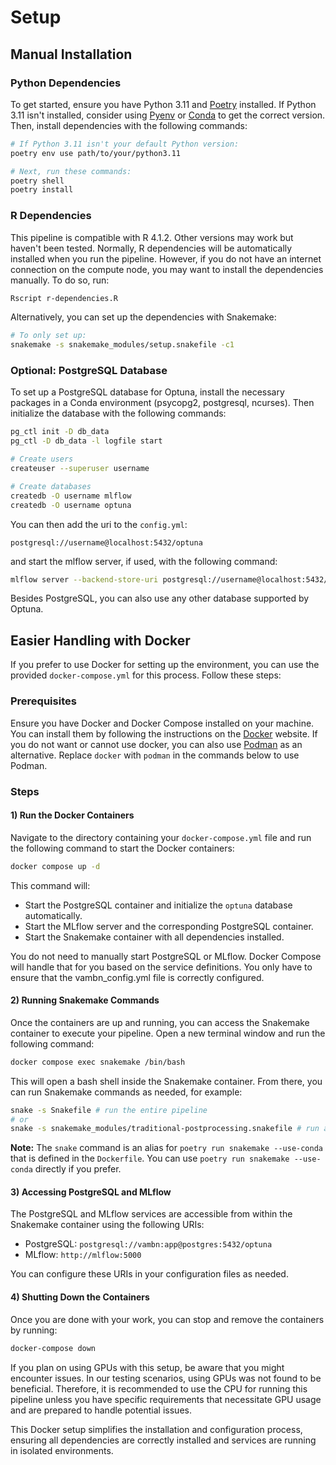 # Setup

## Manual Installation

### Python Dependencies

To get started, ensure you have Python 3.11 and [Poetry](https://python-poetry.org/docs/) installed. If Python 3.11 isn't installed, consider using [Pyenv](https://github.com/pyenv/pyenv) or [Conda](https://github.com/conda-forge/miniforge) to get the correct version. Then, install dependencies with the following commands:

```bash
# If Python 3.11 isn't your default Python version:
poetry env use path/to/your/python3.11

# Next, run these commands:
poetry shell
poetry install
```

### R Dependencies

This pipeline is compatible with R 4.1.2. Other versions may work but haven't been tested. Normally, R dependencies will be automatically installed when you run the pipeline. However, if you do not have an internet connection on the compute node, you may want to install the dependencies manually. To do so, run:

```bash
Rscript r-dependencies.R
```

Alternatively, you can set up the dependencies with Snakemake:

```bash
# To only set up:
snakemake -s snakemake_modules/setup.snakefile -c1
```

### Optional: PostgreSQL Database

To set up a PostgreSQL database for Optuna, install the necessary packages in a Conda environment (psycopg2, postgresql, ncurses). Then initialize the database with the following commands:

```bash
pg_ctl init -D db_data
pg_ctl -D db_data -l logfile start

# Create users
createuser --superuser username

# Create databases
createdb -O username mlflow
createdb -O username optuna
```

You can then add the uri to the `config.yml`:  

`postgresql://username@localhost:5432/optuna`  

and start the mlflow server, if used, with the following command:

```bash
mlflow server --backend-store-uri postgresql://username@localhost:5432/mlflow --default-artifact-root file:/path/to/mlflow/artifacts
```

Besides PostgreSQL, you can also use any other database supported by Optuna.

## Easier Handling with Docker

If you prefer to use Docker for setting up the environment, you can use the provided `docker-compose.yml` for this process. Follow these steps:

### Prerequisites

Ensure you have Docker and Docker Compose installed on your machine. You can install them by following the instructions on the [Docker](https://docs.docker.com/get-docker/) website. If you do not want or cannot use docker, you can also use [Podman](https://podman.io/) as an alternative. Replace `docker` with `podman` in the commands below to use Podman.

### Steps

#### 1) Run the Docker Containers

Navigate to the directory containing your `docker-compose.yml` file and run the following command to start the Docker containers:

```bash
docker compose up -d
```

This command will:

- Start the PostgreSQL container and initialize the `optuna` database automatically.
- Start the MLflow server and the corresponding PostgreSQL container.
- Start the Snakemake container with all dependencies installed.

You do not need to manually start PostgreSQL or MLflow. Docker Compose will handle that for you based on the service definitions. You only have to ensure that the vambn_config.yml file is correctly configured.

#### 2) Running Snakemake Commands

Once the containers are up and running, you can access the Snakemake container to execute your pipeline. Open a new terminal window and run the following command:

```bash
docker compose exec snakemake /bin/bash
```

This will open a bash shell inside the Snakemake container. From there, you can run Snakemake commands as needed, for example:

```bash
snake -s Snakefile # run the entire pipeline
# or
snake -s snakemake_modules/traditional-postprocessing.snakefile # run a specific module
```

**Note:** The `snake` command is an alias for `poetry run snakemake --use-conda` that is defined in the `Dockerfile`. You can use `poetry run snakemake --use-conda` directly if you prefer.

#### 3) Accessing PostgreSQL and MLflow

The PostgreSQL and MLflow services are accessible from within the Snakemake container using the following URIs:

- PostgreSQL: `postgresql://vambn:app@postgres:5432/optuna`
- MLflow: `http://mlflow:5000`

You can configure these URIs in your configuration files as needed.

#### 4) Shutting Down the Containers

Once you are done with your work, you can stop and remove the containers by running:

```bash
docker-compose down
```

If you plan on using GPUs with this setup, be aware that you might encounter issues. In our testing scenarios, using GPUs was not found to be beneficial. Therefore, it is recommended to use the CPU for running this pipeline unless you have specific requirements that necessitate GPU usage and are prepared to handle potential issues.

This Docker setup simplifies the installation and configuration process, ensuring all dependencies are correctly installed and services are running in isolated environments.
